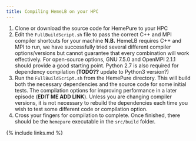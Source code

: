 ```yaml
---
title: Compiling HemeLB on your HPC
---
```


1) Clone or download the source code for HemePure to your HPC
2) Edit the `FullBuildScript.sh` file to pass the correct C++ and MPI compiler shortcuts for your machine
   **N.B.** HemeLB requires C++ and MPI to run, we have successfully tried several different compiler options/versions but cannot guarantee 
   that every combination will work effectively. For open-source options, GNU 7.5.0 and OpenMPI 2.1.1 should provide a good starting point. Python 2.7 is also 
   required for dependency compilation (**TODO??** update to Python3 version?)
3) Run the `FullBuildScript.sh` from the HemePure directory. This will build both the necessary dependencies and the source code for some initial tests.
   The compilation options for improving performance in a later episode (**EDIT ME ADD LINK**). Unless you are changing compiler versions, it is not 
   necessary to rebuild the dependencies each time you wish to test some different code or compilation option.
4) Cross your fingers for compilation to complete. Once finished, there should be the `hemepure` executable in the `src/build` folder.

{% include links.md %}
